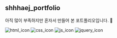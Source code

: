 ## shhhaej_portfolio

아직 많이 부족하지만 혼자서 만들어 본 포트폴리오입니다. 🤗

![html_icon](../shhhaej.portfolio/img/html_icon.png)
![css_icon](../shhhaej.portfolio/img/css_icon.png)
![js_icon](../shhhaej.portfolio/img/js_icon.png)
![jquery_icon](../shhhaej.portfolio/img/jquery_icon.png)